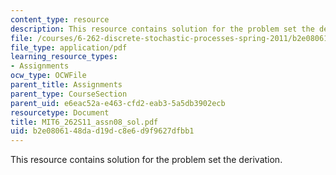 ```yaml
---
content_type: resource
description: This resource contains solution for the problem set the derivation.
file: /courses/6-262-discrete-stochastic-processes-spring-2011/b2e0806148dad19dc8e6d9f9627dfbb1_MIT6_262S11_assn08_sol.pdf
file_type: application/pdf
learning_resource_types:
- Assignments
ocw_type: OCWFile
parent_title: Assignments
parent_type: CourseSection
parent_uid: e6eac52a-e463-cfd2-eab3-5a5db3902ecb
resourcetype: Document
title: MIT6_262S11_assn08_sol.pdf
uid: b2e08061-48da-d19d-c8e6-d9f9627dfbb1
---
```

This resource contains solution for the problem set the derivation.

